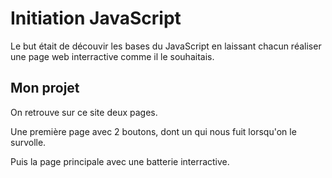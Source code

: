 # Initiation JavaScript
Le but était de découvir les bases du JavaScript en laissant chacun réaliser une page web interractive comme il le souhaitais.

## Mon projet
On retrouve sur ce site deux pages.

Une première page avec 2 boutons, dont un qui nous fuit lorsqu'on le survolle.

Puis la page principale avec une batterie interractive.
